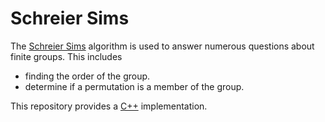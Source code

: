 Schreier Sims
=============

The [Schreier Sims][schreier-sims] algorithm is used to answer
numerous questions about finite groups. This includes

* finding the order of the group.
* determine if a permutation is a member of the group.

This repository provides a [C++][c++] implementation.

[schreier-sims]: http://en.wikipedia.org/wiki/Schreier%E2%80%93Sims_algorithm
[c++]: http://en.wikipedia.org/wiki/C++
